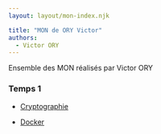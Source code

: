 ```yaml
---
layout: layout/mon-index.njk

title: "MON de ORY Victor"
authors:
  - Victor ORY 
---
```


<!-- début résumé -->

Ensemble des MON réalisés par Victor ORY 

<!-- fin résumé -->


### Temps 1

- [Cryptographie](./Crypto) 
  
- [Docker](./Docker) 
